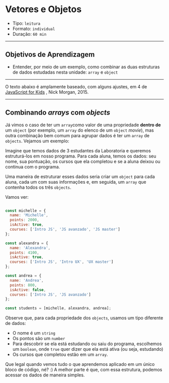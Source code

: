 # Vetores e Objetos

* Tipo: `leitura`
* Formato: `individual`
* Duração: `60 min`

***

## Objetivos de Aprendizagem

* Entender, por meio de um exemplo, como combinar as duas estruturas de dados
  estudadas nesta unidade: `array` e `object`

***

O texto abaixo é amplamente baseado, com alguns ajustes, em 4 de [JavaScript for
Kids](http://pepa.holla.cz/wp-content/uploads/2015/11/JavaScript-for-Kids.pdf) ,
Nick Morgan, 2015.

***

## Combinando _arrays_ com _objects_

Já vimos o caso de ter um `array`como valor de uma propriedade **dentro de** um
`object` \(por exemplo, um `array` do elenco de um `object` _movie_\), mas outra
combinação bem comum para agrupar dados é ter um `array` de `objects`. Vejamos
um exemplo:

Imagine que temos dados de 3 estudantes da Laboratoria e queremos estruturá-los
em nosso programa. Para cada aluna, temos os dados: seu nome, sua pontuação, os
cursos que ela completou e se a aluna deixou ou continua com o programa.

Uma maneira de estruturar esses dados seria criar um `object` para cada aluna,
cada um com suas informações e, em seguida, um `array` que contenha todos os
três `objects`.

Vamos ver:

```js

const michelle = {
  name: 'Michelle',
  points: 2000,
  isActive: true,
  courses: ['Intro JS', 'JS avanzado', 'JS master']
};

const alexandra = {
  name: 'Alexandra',
  points: 4100,
  isActive: true,
  courses: ['Intro JS', 'Intro UX', 'UX master']
};

const andrea = {
  name: 'Andrea',
  points: 800,
  isActive: false,
  courses: ['Intro JS', 'JS avanzado']
};

const students = [michelle, alexandra, andrea];

```

Observe que, para cada propriedade dos `objects`, usamos um tipo diferente de
dados:

* O nome é um `string`
* Os pontos são um `number`
* Para descobrir se ela está estudando ou saiu do programa, escolhemos um
  `boolean`, onde `true` quer dizer que ela está ativa \(ou seja, estudando\)
* Os cursos que completou estão em um `array`.

Que legal quando vemos tudo o que aprendemos aplicado em um único bloco de
código, né? :\) A melhor parte é que, com essa estrutura, podemos acessar os
dados de maneira simples.

<!--
TODO: traduzir vídeo Em seguida, Michelle dirá como usar `funções`, `estruturas
de repetição` e `estruturas condicionais` para imprimir no console:

1. Os nomes de todos as alunas ativas
2. O total de pontos da turma
3. Os nomes das alunas que fizeram o curso **"JS avançado"**

[![V&#xED;deo sobre arrays com
objects](https://img.youtube.com/vi/M4vXJ62IIlI/0.jpg)]
(https://www.youtube.com/watch?v=M4vXJ62IIlI)
-->
